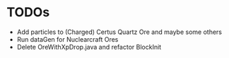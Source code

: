 # TODOs

* Add particles to (Charged) Certus Quartz Ore and maybe some others
* Run dataGen for Nuclearcraft Ores
* Delete OreWithXpDrop.java and refactor BlockInit